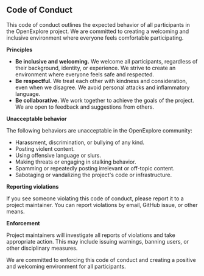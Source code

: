 ## Code of Conduct

This code of conduct outlines the expected behavior of all participants in the OpenExplore project. We are committed to creating a welcoming and inclusive environment where everyone feels comfortable participating.

**Principles**

* **Be inclusive and welcoming.** We welcome all participants, regardless of their background, identity, or experience. We strive to create an environment where everyone feels safe and respected.
* **Be respectful.** We treat each other with kindness and consideration, even when we disagree. We avoid personal attacks and inflammatory language.
* **Be collaborative.** We work together to achieve the goals of the project. We are open to feedback and suggestions from others.

**Unacceptable behavior**

The following behaviors are unacceptable in the OpenExplore community:

* Harassment, discrimination, or bullying of any kind.
* Posting violent content.
* Using offensive language or slurs.
* Making threats or engaging in stalking behavior.
* Spamming or repeatedly posting irrelevant or off-topic content.
* Sabotaging or vandalizing the project's code or infrastructure.

**Reporting violations**

If you see someone violating this code of conduct, please report it to a project maintainer. You can report violations by email, GitHub issue, or other means.

**Enforcement**

Project maintainers will investigate all reports of violations and take appropriate action. This may include issuing warnings, banning users, or other disciplinary measures.

We are committed to enforcing this code of conduct and creating a positive and welcoming environment for all participants.
